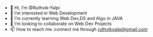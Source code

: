 - 👋 Hi, I’m @Ruthvik-Yalpi
- 👀 I’m interested in Web Development
- 🌱 I’m currently learning Web Dev,DS and Algo in JAVA
- 💞️ I’m looking to collaborate on Web Dev Projects
- 📫 How to reach me :connect me through ruthvikyalpi@gmail.com

<!---
Ruthvik-Yalpi/Ruthvik-Yalpi is a ✨ special ✨ repository because its `README.md` (this file) appears on your GitHub profile.
You can click the Preview link to take a look at your changes.
--->
